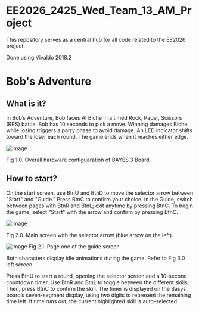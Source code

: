 # EE2026_2425_Wed_Team_13_AM_Project

This repository serves as a central hub for all code related to the EE2026 project.

Done using Vivaldo 2018.2

# Bob's Adventure

## What is it?
In Bob’s Adventure, Bob faces AI Biche in a timed Rock, Paper, Scissors (RPS) battle. Bob has 10 seconds to pick a move. 
Winning damages Biche, while losing triggers a parry phase to avoid damage. An LED indicator shifts toward the loser each round.
The game ends when it reaches either edge.

![image](https://github.com/user-attachments/assets/8fc8567f-d4e3-4686-867e-e395dfd36320)

Fig 1.0. Overall hardware configuaration of BAYES 3 Board. 


## How to start?
On the start screen, use BtnU and BtnD to move the selector arrow between "Start" and "Guide." Press BtnC to confirm your choice.
In the Guide, switch between pages with BtnR and BtnL; exit anytime by pressing BtnC.
To begin the game, select "Start" with the arrow and confirm by pressing BtnC.

![image](https://github.com/user-attachments/assets/99c3d8f8-3703-4ace-ba3c-b849fc5b80b7)

Fig 2.0. Main screen with the selector arrow (blue arrow on the left).


![image](https://github.com/user-attachments/assets/cb2c621e-9a64-4b5c-88b8-5dd337f45d6a)
Fig 2.1. Page one of the guide screen


Both characters display idle animations during the game. Refer to Fig 3.0 left screen.

Press BtnU to start a round, opening the selector screen and a 10-second countdown timer. Use BtnR and BtnL to toggle between the different skills. Then, press BtnC to confirm the skill. The timer is displayed on the Basys board’s seven-segment display, using two digits to represent the remaining time left. If time runs out, the current highlighted skill is auto-selected.
